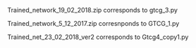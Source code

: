 Trained_network_19_02_2018.zip corresponds to gtcg_3.py

Trained_network_5_12_2017.zip corresnponds to GTCG_1.py

Trained_net_23_02_2018_ver2 corresponds to Gtcg4_copy1.py
